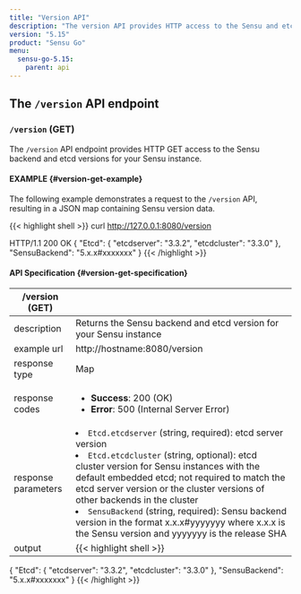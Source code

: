 ```yaml
---
title: "Version API"
description: "The version API provides HTTP access to the Sensu and etcd versions. Here’s a reference for the version API in Sensu Go, including examples for returning version information about your Sensu instance. Read on for the full reference."
version: "5.15"
product: "Sensu Go"
menu:
  sensu-go-5.15:
    parent: api
---
```


## The `/version` API endpoint

### `/version` (GET)

The `/version` API endpoint provides HTTP GET access to the Sensu backend and etcd versions for your Sensu instance.

#### EXAMPLE {#version-get-example}

The following example demonstrates a request to the `/version` API, resulting in
a JSON map containing Sensu version data.

{{< highlight shell >}}
curl http://127.0.0.1:8080/version

HTTP/1.1 200 OK
{
  "Etcd": {
    "etcdserver": "3.3.2",
    "etcdcluster": "3.3.0"
  },
  "SensuBackend": "5.x.x#xxxxxxx"
}
{{< /highlight >}}

#### API Specification {#version-get-specification}

/version (GET)      |      |
--------------------|------
description         | Returns the Sensu backend and etcd version for your Sensu instance
example url         | http://hostname:8080/version
response type       | Map
response codes      | <ul><li>**Success**: 200 (OK)</li><li>**Error**: 500 (Internal Server Error)</li></ul>
response parameters | <li>`Etcd.etcdserver` (string, required): etcd server version</li><li>`Etcd.etcdcluster` (string, optional): etcd cluster version for Sensu instances with the default embedded etcd; not required to match the etcd server version or the cluster versions of other backends in the cluster</li><li>`SensuBackend` (string, required): Sensu backend version in the format x.x.x#yyyyyyy where x.x.x is the Sensu version and yyyyyyy is the release SHA</li></ul>
output         | {{< highlight shell >}}
{
  "Etcd": {
    "etcdserver": "3.3.2",
    "etcdcluster": "3.3.0"
  },
  "SensuBackend": "5.x.x#xxxxxxx"
}
{{< /highlight >}}
